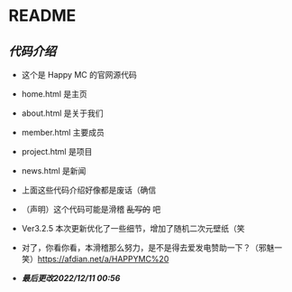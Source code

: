 # README

## _**代码介绍**_

* 这个是 Happy MC 的官网源代码
* home.html 是主页
* about.html 是关于我们
* member.html 主要成员
* project.html 是项目
* news.html 是新闻
* 上面这些代码介绍好像都是废话（确信
* （声明）这个代码可能是滑稽 ~~乱写的~~ 吧

* Ver3.2.5 本次更新优化了一些细节，增加了随机二次元壁纸（笑

* 对了，你看你看，本滑稽那么努力，是不是得去爱发电赞助一下？（邪魅一笑）<https://afdian.net/a/HAPPYMC%20>
+ _**最后更改2022/12/11 00:56**_
